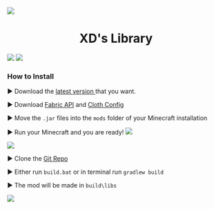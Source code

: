<h1 id="readme" align="center"></h1>

<img src="https://raw.githubusercontent.com/Ztrolix/ZtrolixLibs/main/assets/strip.png">

<h1 align="center">XD's Library</h1>

<img src="https://raw.githubusercontent.com/Ztrolix/ZtrolixLibs/main/assets/strip.png">

<img src="https://raw.githubusercontent.com/Ztrolix/ZtrolixLibs/main/assets/installation.png">

### How to Install

▶️ Download the [latest version ](https://modrinth.com/plugin/ztrolixlibs/versions) that you want.

▶️ Download [Fabric API](https://modrinth.com/mod/fabric-api/versions?g=1.21&g=1.21.1) and [Cloth Config](https://modrinth.com/mod/cloth-config/versions?l=fabric&g=1.21&g=1.21.1)

▶️ Move the `.jar` files into the `mods` folder of your Minecraft installation

▶️ Run your Minecraft and you are ready!
<img src="https://raw.githubusercontent.com/Ztrolix/ZtrolixLibs/main/assets/strip.png">

<img src="https://raw.githubusercontent.com/Ztrolix/ZtrolixLibs/main/assets/building.png">

▶️ Clone the [Git Repo](https://github.com/Ztrolix/ZtrolixLibs/tree/main)

▶️ Either run `build.bat` or in terminal run `gradlew build`

▶️ The mod will be made in `build\libs`

<img src="https://raw.githubusercontent.com/Ztrolix/ZtrolixLibs/main/assets/strip.png">

